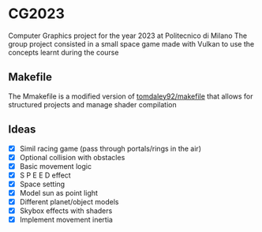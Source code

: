 # CG2023
Computer Graphics project for the year 2023 at Politecnico di Milano
The group project consisted in a small space game made with Vulkan to use the concepts learnt during the course

## Makefile

The Mmakefile is a modified version of [tomdaley92/makefile](https://gist.github.com/tomdaley92/190c68e8a84038cc91a5459409e007df) that allows for structured projects and manage shader compilation

## Ideas

- [x] Simil racing game (pass through portals/rings in the air)
- [x] Optional collision with obstacles
- [x] Basic movement logic
- [x] S P E E D effect
- [x] Space setting
- [x] Model sun as point light
- [x] Different planet/object models
- [x] Skybox effects with shaders
- [x] Implement movement inertia
